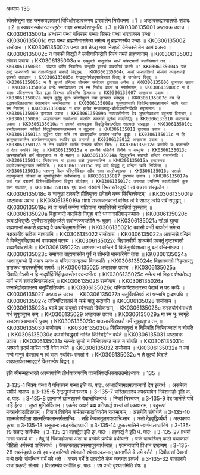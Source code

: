 अध्यायः 135

श्वेतकेतुना सह जनकयज्ञशालां विविक्षोरष्टावक्रस्य द्वारपालेन निरोधनम् ॥ 1 ॥ अष्टावक्रद्वारपालयोः संवादः ॥ 2 ॥ स्वप्रश्नस्योत्तरदानतुष्टेन राज्ञा सभाप्रवेशाभुमतिः ॥ 3 ॥
KK0306135001 अष्टावक्र उवाच ।
KK0306135001a अन्धस्य पन्था बधिरस्य पन्थाः स्त्रियः पन्था भारवाहस्य पन्थाः ।
KK0306135001c राज्ञः पन्था ब्राह्मणेनासमेत्य समेत्य तु ब्राह्मणस्यैव पन्थाः ॥
KK0306135002 राजोवाच ।
KK0306135002a पन्था अयं तेऽद्य मया निसृष्टो येनेच्छसे तेन कामं व्रजस्व ।
KK0306135002c न पावको विद्यते वै लघीयानिन्द्रोपि नित्यं नमते ब्राह्मणानाम् ॥
KK0306135003  लोमश उवाच ।
KK0306135003a `स एवमुक्तो मातुलेनैव सार्धं यथेष्टमार्गो यज्ञनिवेशनं तत् ।
KK0306135003c  संप्राप्य धर्मेण निवारितः सन्द्वारि द्वाःस्थं वाक्यमिदं बभाषे ॥'
KK0306135004a यज्ञं द्रष्टुं प्राप्तवन्तौ स्म तातकौतूहलं बलवद्वै विवृद्धम् ।
KK0306135004c आवां प्राप्तावतिथी संप्रवेशं काङ्क्षावहे द्वारपते तवाज्ञाम् ॥
KK0306135005a ऐन्द्रद्युम्नेर्यज्ञदृशाविहावां विवक्षू वै जनकेन्द्रं दिदृक्षू ।
KK0306135005c न वै क्रुध्यो वन्दिना चोत्तमेन संयोजय द्वारपाल क्षणेन ॥
KK0306135006 द्वारपाल उवाच ।
KK0306135006a वन्देः समादेशकरा वयं स्म निबोध वाक्यं च मयेर्यमाणम् ।
KK0306135006c न वै बालाः प्रविशन्त्यत्र विप्रा वृद्धा विदग्धाः प्रविशन्ति द्विजाग्र्याः ॥
KK0306135007 अष्टावक्र उवाच ।
KK0306135007a यद्यत्र वृद्धेषु कृतः प्रवेशोयुक्तं मया द्वारपाल प्रवेष्टुम् ।
KK0306135007c वयं हि वृद्धाश्चरितव्रताश्च वेदप्रभावेन समन्विताश्च ॥
KK0306135008a शुश्रूषवश्चापि जितेन्द्रियाश्चज्ञानागमे चापि गताः स्म निष्ठाम् ।
KK0306135008c न बाल इत्येव मन्तव्यमाहु-र्बालोऽप्यग्निर्दहति स्पृश्यमानः ॥
KK0306135009 द्वारपाल उवाच ।
KK0306135009a सरस्वतीमीरय वेद जुष्टामेकाक्षरां बहुरूपां विराजम् ।
KK0306135009c अङ्गात्मानं समवेक्षस्व बालंकिं श्लाघसे दुर्लभा वादसिद्धिः ॥
KK0306135010 अष्टावक्र उवाच ।
KK0306135010a न ज्ञायते कायवृद्ध्या विवृद्धिर्यथाऽष्ठीला शाल्मलेः संप्रवृद्धाः ।
KK0306135010c ह्रस्वोऽल्पकायः फलितो विवृद्धोयश्चाफलस्तस्य न वृद्धभावः ॥
KK0306135011 द्वारपाल उवाच ।
KK0306135011a वृद्धेभ्य एवेह मतिं स्म बालागृह्णन्ति कालेन भवन्ति वृद्धाः ।
KK0306135011c न हि ज्ञातुमल्पकालेन शक्यंकस्माद्बालः स्थविर इव प्रभाषसे ॥
KK0306135012 अष्टावक्र उवाच ।
KK0306135012a न तेन स्थविरो भवति येनास्य पलितं शिरः ।
KK0306135012c बालोपि यः प्रजानाति तं देवाः स्थविरं विदुः ॥
KK0306135013a न हायनैर्न पलितैर्न वित्तैर्न च बन्धुभिः ।
KK0306135013c ऋषयश्चक्रिरे धर्मं योऽनूचानः स नो महान् ॥
KK0306135014a दिदृक्षुरस्मि संप्राप्तो बन्दिनं राजसंसदि ।
KK0306135014c निवेदयस्व मां द्वाःस्थ राज्ञे पुष्करमालिने ॥
KK0306135015a द्रष्टास्यद्य वदतोऽस्मान्द्वारपाल मनीषिभिः ।
KK0306135015c सह वादे विवृद्धे तु वन्दिनं चापि निर्जितम् ॥
KK0306135016a पश्यन्तु विप्राः परिपूर्णविद्याः सहैव राज्ञा सपुरोधमुख्याः ।
KK0306135016c उताहो वाऽप्युच्चतां नीचतां वा तूष्णींभूतेष्वेव सर्वेष्वथाद्य ॥
KK0306135017 द्वारपाल उवाच ।
KK0306135017a कथं यज्ञं दशवर्षो विशेस्त्वंविनीतानां विदुषां संप्रवेशम् ।
KK0306135017c उपायतः प्रयतिष्ये तवाहंप्रवेशने कुरु यत्नं यथावत् ॥
KK0306135018a `एष राजा संश्रवणे स्थितस्तेस्तुह्येनं त्वं वचसा संस्कृतेन ।
KK0306135018c  स चानुज्ञां दास्यति प्रीतियुक्तः प्रवेशने यच्च किंचित्तवेष्टम्' ॥
KK03061350019 अष्टावक्र उवाच ।
KK0306135019a भोभो राजञ्जनकानां वरिष्ठ त्वं वै सम्राट् त्वयि सर्वं समृद्धम् ।
KK0306135019c त्वं वा कर्ता कर्मणां यज्ञियानां ययातिरेको नृपतिर्वा पुरस्तात् ॥
KK0306135020a विद्वान्वन्दी वादविदो निगृह्य वादे भग्नानप्रतिशङ्कमानः ।
KK0306135020c त्वयाऽभिसृष्टैः पुरुषैराप्तकृद्भिर्जले सर्वान्मज्जयतीति नः श्रुतम् ॥
KK0306135021a सोऽहं श्रुत्वा ब्राह्मणानां सकाशे ब्रह्माद्य वै कथयितुमागतोस्मि ।
KK0306135021c क्वासौ वन्दी यावदेनं समेत्य नक्षत्राणीव सविता नाशयामि ॥
KK0306135022 राजोवाच ।
KK0306135022a आशंससे वन्दिनं वै विजेतुमविज्ञाय त्वं वाक्यबलं परस्य ।
KK0306135022c विज्ञातवीर्यैः शक्यमेवं प्रवक्तुं दृष्टश्चासौ ब्राह्मणैर्वादशीलैः ॥
KK0306135023a आशंसमाना वन्दिनं वै विजेतुमविज्ञात्वा तु बलं वन्दिनोऽस्य ।
KK0306135023c समागता ब्राह्मणास्तेन पूर्वं न शोभन्ते भास्करेणेव ताराः ॥
KK0306135024a आशानुबन्धो हि तवात्र यत्नः स वन्दिमासाद्यतथा विनश्यति ।
KK0306135024c विज्ञानवन्तो निकृतास्तु तातकथं सदस्तर्तुमिदं समर्थः ॥
KK0306135025 अष्टावक्र उवाच ।
KK0306135025a विवादितोऽसौ न हि मादृशैर्हिसिंहीकृतस्तेन वदन्यभीतः ।
KK0306135025c समेत्य मां निहतः शेष्यतेऽद्य मार्गे भग्नं शकटमिवाबलाक्षम् ॥
KK0306135026 राजोवाच ।
KK0306135026a षण्नाभेर्द्वादशाक्षस्य चतुर्विंशतिपर्वणः ।
KK0306135026c यस्त्रिषष्टिशतारस्य वेदार्थं स परः कविः ॥
KK0306135027 अष्टावक्र उवाच ।
KK0306135027a चतुर्विंशतिपर्व त्वां षण्नाभि द्वादशप्रधि ।
KK0306135027c तत्रिषष्टिशतारं वै चक्रं पातु सदागति ॥
KK0306135028 राजोवाच ।
KK0306135028a बडबे इव संयुक्ते श्येनपाते दिवौकसाम् ।
KK0306135028c कस्तयोर्गर्भमाधत्ते गर्भं सुषुवतुश्च कम् ॥
KK0306135029 अष्टावक्र उवाच ।
KK0306135029a मा स्म भूः स्वगृहे राजञ्शात्रवाणामपि ध्रुवम् ।
KK0306135029c वातसारथिराधत्ते गर्भं सुषुवतुश्च तम् ॥
KK0306135030 राजोवाच ।
KK0306135030a किंस्वित्स्तुप्तं न निमिषति किंस्विज्जातं न चोपति ।
KK0306135030c कस्यस्विद्धृदयं नास्ति किंस्विद्वेगेन वर्धते ॥
KK0306135031 अष्टावक्र उवाच ।
KK0306135031a मत्स्यः सुप्तो न निमिषत्यण्डं जातं न चोपति ।
KK0306135031c अश्मनो हृदयं नास्ति नदी वेगेन वर्धते ॥
KK0306135032 राजोवाच ।
KK0306135032a न त्वां मन्ये मानुषं देवसत्व न त्वं बालः स्थविरः संमतो मे ।
KK0306135032c न ते तुल्यो विद्यते वाक्प्रलापेतस्माद्द्वारं वितराम्येष विद्वन् ॥

इति श्रीमन्महाभारते अरण्यपर्वणि तीर्थयात्रापर्वणि पञ्चत्रिंशदधिकशततमोऽध्यायः ॥ 135 ॥

3-135-1 स्त्रियः पन्था वै पथिकस्य पन्था इति क. पाठः. अन्धादीनामक्षमत्वान्मार्गो देय इत्यर्थः । असमेत्य समीपं अप्राप्य ॥ 3-135-5 ऐन्द्रद्युम्नेर्जनकस्य ॥ 3-135-7 चरितव्रताश्च तपःप्रभावेन निवेशनार्हाः इति क. ध. पाठः ॥ 3-135-8 ज्ञानागमे ज्ञानशास्त्रे वेदान्तेष्वित्यर्थः । निष्ठां निश्चयम् ॥ 3-135-9 वेद जानीते यदि तर्हि ईरय । जुष्टां मुनिसेविताम् । एकमेव अक्षरं ब्रह्म प्रतिपाद्यं यस्यां तां एकाक्षराम् । बहुरूपां मन्त्रार्थवादादिरूपाम् । विराजं विशेषेण कर्मकाण्डादाधिवयेन राजमानाम् । अङ्गेति संबोधने ॥ 3-135-10 शाल्मलेरष्ठीला शाल्मलिफलान्तर्गतग्रन्थिः । सहि केवलतूलमयत्वान्निःसारः । अतो देहवृद्धिर्व्यर्था । अल्पकायः कृशः ॥ 3-135-13 अनूचानः साङ्गवेदाध्यायी ॥ 3-135-14 पुष्करमालिने स्वर्णमालाधारिणे ॥ 3-135-19 सम्राट् सार्वभौमः ॥ 3-135-21 ब्रह्माद्वैत इति झ. पाठः । ब्रह्माद्यं वै इति ध. पाठः ॥ 3-135-27 प्रधयो मासा राशयो वा । तेषु हि त्रिंशदहोरात्रा अंशा वा प्रत्येकं प्रत्येकं प्रधीयन्ते । चक्रं पात्वस्मिन् काले यथाकालं विहितो धर्मस्त्वां पात्वित्यर्थः । केवलकालज्ञानस्यापुरुषार्थत्वात् । एवमन्यत्रापि विंधानं द्रष्टव्यम् ॥ 3-135-28 रथसंयुक्ते अश्वे इव सहचारिण्यौ श्येनपाते श्येनवदकस्मात् पतनशीले ये उभे वर्तेते । दिवौकसां देवानां मध्ये तयोः संबन्धिनं गर्भं को धत्ते । कस्य गर्भे ते उत्पद्येते कंच जनयत इत्यर्थः ॥ 3-135-32 वाक्प्रलापे वाचां प्रकृष्टे संलापे । वितराम्येष वन्दीति झ. पाठः । एष वन्दी दृश्यतामिति शेषः ॥